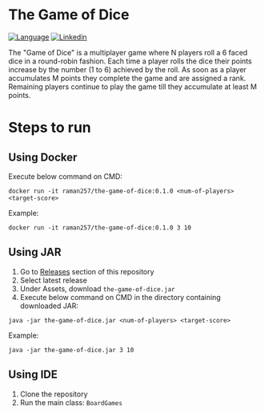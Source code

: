 # The Game of Dice

[![Language](https://img.shields.io/badge/Made_with-Java-orange.svg?style=flat-square&logo=java)](#)
[![Linkedin](https://img.shields.io/badge/Contact-@257ramanrb-blue.svg?style=flat-square&logo=linkedin)](https://www.linkedin.com/in/257ramanrb/)

The "Game of Dice" is a multiplayer game where N players roll a 6 faced dice in a round-robin fashion. Each time a player rolls the dice their points increase by the number (1 to 6) achieved by the roll. As soon as a player accumulates M points they complete the game and are assigned a rank. Remaining players continue to play the game till they accumulate at least M points.

# Steps to run

## Using Docker

Execute below command on CMD:

``` 
docker run -it raman257/the-game-of-dice:0.1.0 <num-of-players> <target-score> 
```

Example:
``` 
docker run -it raman257/the-game-of-dice:0.1.0 3 10 
```

## Using JAR
 1. Go to [Releases](https://github.com/257ramanrb/the-game-of-dice/releases) section of this repository 
 2. Select latest release
 3. Under Assets, download `the-game-of-dice.jar`
 4. Execute below command on CMD in the directory containing downloaded JAR:
 
 ``` 
 java -jar the-game-of-dice.jar <num-of-players> <target-score> 
 ``` 
 
 Example: 
 ``` 
 java -jar the-game-of-dice.jar 3 10 
 ``` 
 
 ## Using IDE
 1. Clone the repository
 2. Run the main class: `BoardGames`

